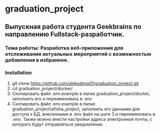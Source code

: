 # graduation_project
## Выпускная работа студента Geekbrains по направлению Fullstack-разработчик.
 ### Тема работы: Разработка веб-приложения для отслеживания актуальных мероприятий с возможностью добавления в избранное.
 ### Installation
 1. git clone https://github.com/aleksdima01/graduation_project.git
 2. cd graduation_project/docker/
 3. Скопировать файл .env.example в папке graduation_project/docker, заполнить его и переименовать в .env
 4. Скопировать файл .env.example в папке graduation_project/afisha_project, заполнить его данными для доступа к БД, внесенными в .env файл на шаге 3 и переименовать в .env.
 Также можно внести настройки адреса электронной почты, с которого будут отправляться уведомления.